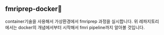 ## fmriprep-docker🐳

container기술을 사용해서 가상환경에서 fmriprep 과정을 실시합니다. 위 레파지토리에서는 docker의 개념에서부터 시작해서 fmri pipeline까지 알아볼 것입니다.
